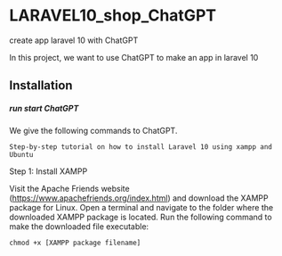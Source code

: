 # LARAVEL10_shop_ChatGPT
create app laravel 10 with ChatGPT

In this project, we want to use ChatGPT to make an app in laravel 10

## Installation 

##### run start ChatGPT 

We give the following commands to ChatGPT.

    Step-by-step tutorial on how to install Laravel 10 using xampp and Ubuntu
    
Step 1: Install XAMPP

Visit the Apache Friends website (https://www.apachefriends.org/index.html) and download the XAMPP package for Linux.
Open a terminal and navigate to the folder where the downloaded XAMPP package is located.
Run the following command to make the downloaded file executable:

    chmod +x [XAMPP package filename]

